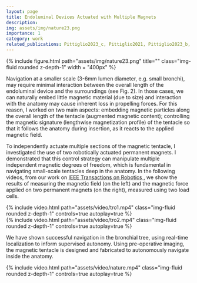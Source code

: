 ```yaml
---
layout: page
title: Endoluminal Devices Actuated with Multiple Magnets
description:
img: assets/img/nature23.png
importance: 1
category: work
related_publications: Pittiglio2023_c, Pittiglio2021, Pittiglio2023_b, Pittiglio2023_a
---
```


<div class="row">
    <div class="col-sm mt-3 mt-md-0">
        {% include figure.html path="assets/img/nature23.png" title="" class="img-fluid rounded z-depth-1" width = "400px" %}
    </div>
</div>

Navigation at a smaller scale (3-6mm lumen diameter, e.g. small bronchi), may require minimal interaction between the overall length of the endoluminal device and the surroundings (see Fig. 2). In those cases, we can naturally embed little magnetic material (due to size) and interaction with the anatomy may cause inherent loss in propelling forces. For this reason, I worked on two main aspects: embedding magnetic particles along the overall length of the tentacle (augmented magnetic content); controlling the magnetic signature (lengthwise magnetization profile) of the tentacle so that it follows the anatomy during insertion, as it reacts to the applied magnetic field. 

To independently actuate multiple sections of the magnetic tentacle, I investigated the use of two robotically actuated permanent magnets. I demonstrated that this control strategy can manipulate multiple independent magnetic degrees of freedom, which is fundamental in navigating small-scale tentacles deep in the anatomy. In the following videos, from our work on <a href='https://ieeexplore.ieee.org/abstract/document/9911989'> IEEE Transactions on Robotics </a>, we show the results of measuring the magnetic field (on the left) and the magnetic force applied on two permanent magnets (on the right), measured using two load cells. 
<div class="row mt-3">
    <div class="col-sm mt-3 mt-md-0">
        {% include video.html path="assets/video/tro1.mp4" class="img-fluid rounded z-depth-1" controls=true autoplay=true %}
    </div>
    <div class="col-sm mt-3 mt-md-0">
        {% include video.html path="assets/video/tro2.mp4" class="img-fluid rounded z-depth-1" controls=true autoplay=true %}
    </div>
</div>

We have shown successful navigation in the bronchial tree, using real-time localization to inform supervised autonomy. Using pre-operative imaging, the magnetic tentacle is designed and fabricated to autonomously navigate 
inside the anatomy.

<div class="row mt-3">
    <div class="col-sm mt-3 mt-md-0">
        {% include video.html path="assets/video/nature.mp4" class="img-fluid rounded z-depth-1" controls=true autoplay=true %}
    </div>
</div>


